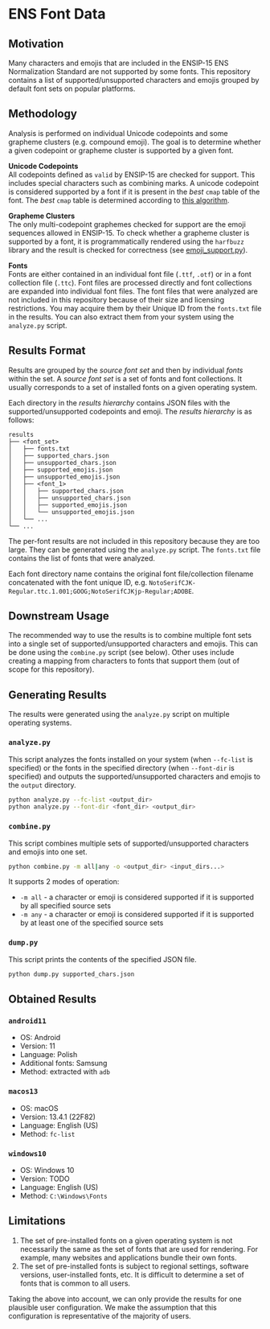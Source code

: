 # ENS Font Data

## Motivation

Many characters and emojis that are included in the ENSIP-15 ENS Normalization Standard are not supported by some fonts.
This repository contains a list of supported/unsupported characters and emojis grouped by default font sets on popular platforms.

## Methodology

Analysis is performed on individual Unicode codepoints and some grapheme clusters (e.g. compound emoji).
The goal is to determine whether a given codepoint or grapheme cluster is supported by a given font.

**Unicode Codepoints**\
All codepoints defined as `valid` by ENSIP-15 are checked for support. This includes special characters such as combining marks. A unicode codepoint is considered supported by a font if it is present in the *best* `cmap` table of the font. The *best* `cmap` table is determined according to [this algorithm](https://fonttools.readthedocs.io/en/latest/ttLib/tables/_c_m_a_p.html#fontTools.ttLib.tables._c_m_a_p.table__c_m_a_p.getBestCmap).

**Grapheme Clusters**\
The only multi-codepoint graphemes checked for support are the emoji sequences allowed in ENSIP-15. To check whether a grapheme cluster is supported by a font, it is programmatically rendered using the `harfbuzz` library and the result is checked for correctness (see [emoji_support.py](emoji_support.py)).

**Fonts**\
Fonts are either contained in an individual font file (`.ttf`, `.otf`) or in a font collection file (`.ttc`). Font files are processed directly and font collections are expanded into individual font files. The font files that were analyzed are not included in this repository because of their size and licensing restrictions. You may acquire them by their Unique ID from the `fonts.txt` file in the results. You can also extract them from your system using the `analyze.py` script.

## Results Format

Results are grouped by the *source font set* and then by individual *fonts* within the set. A *source font set* is a set of fonts and font collections. It usually corresponds to a set of installed fonts on a given operating system.

Each directory in the *results hierarchy* contains JSON files with the supported/unsupported codepoints and emoji. The *results hierarchy* is as follows:

```
results
├── <font_set>
│   ├── fonts.txt
│   ├── supported_chars.json
│   ├── unsupported_chars.json
│   ├── supported_emojis.json
│   ├── unsupported_emojis.json
│   ├── <font_1>
│   │   ├── supported_chars.json
│   │   ├── unsupported_chars.json
│   │   ├── supported_emojis.json
│   │   └── unsupported_emojis.json
│   └── ...
└── ...
```

The per-font results are not included in this repository because they are too large. They can be generated using the `analyze.py` script. The `fonts.txt` file contains the list of fonts that were analyzed.

Each font directory name contains the original font file/collection filename concatenated with the font unique ID, e.g. `NotoSerifCJK-Regular.ttc.1.001;GOOG;NotoSerifCJKjp-Regular;ADOBE`.

## Downstream Usage

The recommended way to use the results is to combine multiple font sets into a single set of supported/unsupported characters and emojis. This can be done using the `combine.py` script (see below). Other uses include creating a mapping from characters to fonts that support them (out of scope for this repository).

## Generating Results

The results were generated using the `analyze.py` script on multiple operating systems.

### `analyze.py`

This script analyzes the fonts installed on your system (when `--fc-list` is specified) or the fonts in the specified directory (when `--font-dir` is specified) and outputs the supported/unsupported characters and emojis to the `output` directory.

```bash
python analyze.py --fc-list <output_dir>
python analyze.py --font-dir <font_dir> <output_dir>
```

### `combine.py`

This script combines multiple sets of supported/unsupported characters and emojis into one set.

```bash
python combine.py -m all|any -o <output_dir> <input_dirs...>
```

It supports 2 modes of operation:

* `-m all` - a character or emoji is considered supported if it is supported by all specified source sets
* `-m any` - a character or emoji is considered supported if it is supported by at least one of the specified source sets

### `dump.py`

This script prints the contents of the specified JSON file.

```bash
python dump.py supported_chars.json
```

## Obtained Results

### `android11`

* OS: Android
* Version: 11
* Language: Polish
* Additional fonts: Samsung
* Method: extracted with `adb`

### `macos13`

* OS: macOS
* Version: 13.4.1 (22F82)
* Language: English (US)
* Method: `fc-list`

### `windows10`

* OS: Windows 10
* Version: TODO
* Language: English (US)
* Method: `C:\Windows\Fonts`

## Limitations

1. The set of pre-installed fonts on a given operating system is not necessarily the same as the set of fonts that are used for rendering. For example, many websites and applications bundle their own fonts.
2. The set of pre-installed fonts is subject to regional settings, software versions, user-installed fonts, etc. It is difficult to determine a set of fonts that is common to all users.

Taking the above into account, we can only provide the results for one plausible user configuration. We make the assumption that this configuration is representative of the majority of users.
